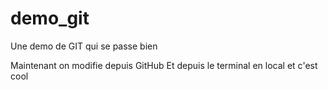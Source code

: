 # demo_git
Une demo de GIT qui se passe bien

Maintenant on modifie depuis GitHub
Et depuis le terminal en local et c'est cool

